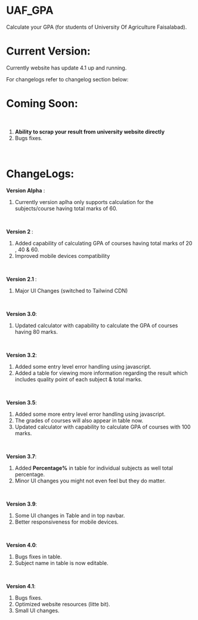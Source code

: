 # UAF_GPA
Calculate your GPA (for students of University Of Agriculture Faisalabad).

# Current Version:
Currently website has update 4.1 up and running.
<p>For changelogs refer to changelog section below:</p>

# Coming Soon:
 <p>
               <br>
               <ol>
                <li><strong>Ability to scrap your result from university website directly</strong></li>
                <li>Bugs fixes.</li>
                </ol>
                </br>
<p>

# ChangeLogs:
 <strong>Version Alpha</strong> :
               <br>
               <ol>
               <li>Currently version aplha only supports calculation for the subjects/course having total marks of 60.</li>
               </ol>
               </br>
 <p>
 <strong>Version 2 </strong>: 
                <br>
                <ol> 
                <li>Added capability of calculating GPA of courses having total marks of 20 , 40 & 60.</li>
                <li>Improved mobile devices compatibility</li>
                </ol>
                </br>
</p>
<p>
 <strong>Version 2.1 </strong>:
               <br>
               <ol>
                <li>Major UI Changes (switched to Tailwind CDN)</li>
                </ol>
                </br>
</p>
<p> 
 <strong>Version 3.0</strong>:
               <br>
               <ol>
                <li>Updated calculator with capability to calculate the GPA of courses having 80 marks.</li>
                </ol>
                </br>
</p>
 <p>
 <strong>Version 3.2</strong>:
               <br>
               <ol>
                <li>Added some entry level error handling using javascript.</li>
                <li>Added a table for viewing more information regarding the result which includes quality point of each subject & total marks.</li>
                </ol>
                </br>
</p>
<p> 
 <strong>Version 3.5</strong>:
               <br>
               <ol>
                <li>Added some more entry level error handling using javascript.</li>
                <li>The grades of courses will also appear in table now.</li>
                <li>Updated calculator with capability to calculate GPA of courses with 100 marks.</li>
                </ol>
                </br>
</p>
 <p>
 <strong>Version 3.7</strong>:
               <br>
               <ol>
                <li>Added <strong>Percentage%</strong> in table for individual subjects as well total percentage.</li>
                <li>Minor UI changes you might not even feel but they do matter.</li>
                </ol>
                </br>
</p>
<p>
 <strong>Version 3.9</strong>:
               <br>
               <ol>
                <li>Some UI changes in Table and in top navbar.</li>
                <li>Better responsiveness for mobile devices.</li>
                </ol>
                </br>
</p>
<p>
 <strong>Version 4.0</strong>:
               <br>
               <ol>
                <li>Bugs fixes in table.</li>
                <li>Subject name in table is now editable.</li>
                </ol>
                </br>
</p>
<p>
 <strong>Version 4.1</strong>:
               <br>
               <ol>
                <li>Bugs fixes.</li>
                <li>Optimized website resources (litte bit).</li>
                <li>Small UI changes.</li>
                </ol>
                </br>
</p>
